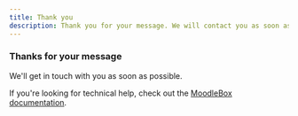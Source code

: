 ```yaml
---
title: Thank you
description: Thank you for your message. We will contact you as soon as possible
---
```


### Thanks for your message

We'll get in touch with you as soon as possible.

If you're looking for technical help, check out the [MoodleBox documentation][1].

 [1]: /en/help
